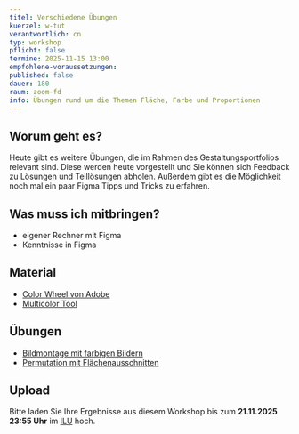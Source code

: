 ```yaml
---
titel: Verschiedene Übungen
kuerzel: w-tut
verantwortlich: cn
typ: workshop
pflicht: false
termine: 2025-11-15 13:00
empfohlene-voraussetzungen:
published: false
dauer: 180
raum: zoom-fd
info: Übungen rund um die Themen Fläche, Farbe und Proportionen
---
```


## Worum geht es?

Heute gibt es weitere Übungen, die im Rahmen des Gestaltungsportfolios relevant sind. Diese werden heute vorgestellt und Sie können sich Feedback zu Lösungen und Teillösungen abholen. Außerdem gibt es die Möglichkeit noch mal ein paar Figma Tipps und Tricks zu erfahren.

## Was muss ich mitbringen?

-   eigener Rechner mit Figma
-   Kenntnisse in Figma

## Material

- [Color Wheel von Adobe](https://color.adobe.com/de/create/color-wheel/)
- [Multicolor Tool](http://labs.tineye.com/multicolr/)

## Übungen

- [Bildmontage mit farbigen Bildern](../../assignments/basics-farbige-bilder/)
- [Permutation mit Flächenausschnitten](../../assignments/basics-permuation-und-farbe/)

## Upload
Bitte laden Sie Ihre Ergebnisse aus diesem Workshop bis zum **21.11.2025 23:55 Uhr** im [ILU](https://ilu.th-koeln.de/ilias.php?baseClass=ilrepositorygui&ref_id=431172) hoch.

<!--
## Sie haben keinen Rechner?
Kein Problem, denn wir haben welche. Allerdings nur Macs. Uuuuuhh. Wenn Sie einen brauchen, bitte rechtzeitig an Volker Schaefer wenden. Unsere Rechner können nur für die Workshops und Trainings ausgeliehen werden. Im MI Pool stehen aber immer Rechner für Sie bereit.
-->
